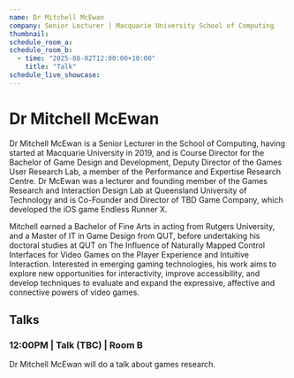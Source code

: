 ```yaml
---
name: Dr Mitchell McEwan
company: Senior Lecturer | Macquarie University School of Computing
thumbnail:
schedule_room_a:
schedule_room_b:
  - time: "2025-08-02T12:00:00+10:00"
    title: "Talk"
schedule_live_showcase:
---
```


# Dr Mitchell McEwan

Dr Mitchell McEwan is a Senior Lecturer in the School of Computing, having started at Macquarie University in 2019, and is Course Director for the Bachelor of Game Design and Development, Deputy Director of the Games User Research Lab, a member of the Performance and Expertise Research Centre. Dr McEwan was a lecturer and founding member of the Games Research and Interaction Design Lab at Queensland University of Technology and is Co-Founder and Director of TBD Game Company, which developed the iOS game Endless Runner X.

Mitchell earned a Bachelor of Fine Arts in acting from Rutgers University, and a Master of IT in Game Design from QUT, before undertaking his doctoral studies at QUT on The Influence of Naturally Mapped Control Interfaces for Video Games on the Player Experience and Intuitive Interaction. Interested in emerging gaming technologies, his work aims to explore new opportunities for interactivity, improve accessibility, and develop techniques to evaluate and expand the expressive, affective and connective powers of video games.

## Talks

### 12:00PM | Talk (TBC) | Room B

Dr Mitchell McEwan will do a talk about games research.
